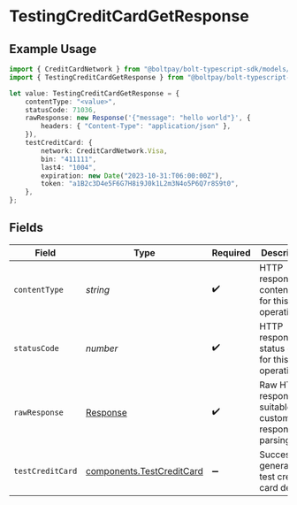 # TestingCreditCardGetResponse

## Example Usage

```typescript
import { CreditCardNetwork } from "@boltpay/bolt-typescript-sdk/models/components";
import { TestingCreditCardGetResponse } from "@boltpay/bolt-typescript-sdk/models/operations";

let value: TestingCreditCardGetResponse = {
    contentType: "<value>",
    statusCode: 71036,
    rawResponse: new Response('{"message": "hello world"}', {
        headers: { "Content-Type": "application/json" },
    }),
    testCreditCard: {
        network: CreditCardNetwork.Visa,
        bin: "411111",
        last4: "1004",
        expiration: new Date("2023-10-31:T06:00:00Z"),
        token: "a1B2c3D4e5F6G7H8i9J0k1L2m3N4o5P6Q7r8S9t0",
    },
};
```

## Fields

| Field                                                                  | Type                                                                   | Required                                                               | Description                                                            |
| ---------------------------------------------------------------------- | ---------------------------------------------------------------------- | ---------------------------------------------------------------------- | ---------------------------------------------------------------------- |
| `contentType`                                                          | *string*                                                               | :heavy_check_mark:                                                     | HTTP response content type for this operation                          |
| `statusCode`                                                           | *number*                                                               | :heavy_check_mark:                                                     | HTTP response status code for this operation                           |
| `rawResponse`                                                          | [Response](https://developer.mozilla.org/en-US/docs/Web/API/Response)  | :heavy_check_mark:                                                     | Raw HTTP response; suitable for custom response parsing                |
| `testCreditCard`                                                       | [components.TestCreditCard](../../models/components/testcreditcard.md) | :heavy_minus_sign:                                                     | Successfully generated test credit card details                        |